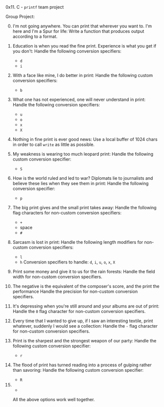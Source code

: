 0x11. C - `printf` team project

Group Project:

0. I'm not going anywhere. You can print that wherever you want to. I'm here and I'm a Spur for life:
   Write a function that produces output according to a format.

1. Education is when you read the fine print. Experience is what you get if you don't:
   Handle the following conversion specifiers:
   - `d`
   - `i`

2. With a face like mine, I do better in print:
   Handle the following custom conversion specifiers:
   - `b`

3. What one has not experienced, one will never understand in print:
   Handle the following conversion specifiers:
   - `u`
   - `o`
   - `x`
   - `X`

4. Nothing in fine print is ever good news:
   Use a local buffer of 1024 chars in order to call `write` as little as possible.
                                                                                    
5. My weakness is wearing too much leopard print:
   Handle the following custom conversion specifier:
   - `S`

6. How is the world ruled and led to war? Diplomats lie to journalists and believe these lies when they see them in print:
   Handle the following conversion specifier:
   - `p`

7. The big print gives and the small print takes away:
   Handle the following flag characters for non-custom conversion specifiers:
   - `+`
   - space
   - `#`

8. Sarcasm is lost in print:
   Handle the following length modifiers for non-custom conversion specifiers:
   - `l`
   - `h`
   Conversion specifiers to handle: `d`, `i`, `u`, `o`, `x`, `X`                                   

9. Print some money and give it to us for the rain forests:
Handle the field width for non-custom conversion specifiers.

10. The negative is the equivalent of the composer's score, and the print the performance
    Handle the precision for non-custom conversion specifiers.

11. It's depressing when you're still around and your albums are out of print:
    Handle the `0` flag character for non-custom conversion specifiers.

12. Every time that I wanted to give up, if I saw an interesting textile, print whatever, suddenly I would see a collection:
    Handle the `-` flag character for non-custom conversion specifiers.

13. Print is the sharpest and the strongest weapon of our party:
    Handle the following custom conversion specifier:
    - `r`

15. The flood of print has turned reading into a process of gulping rather than savoring:
    Handle the following custom conversion specifier:
    - `R`

17. *
    All the above options work well together.

